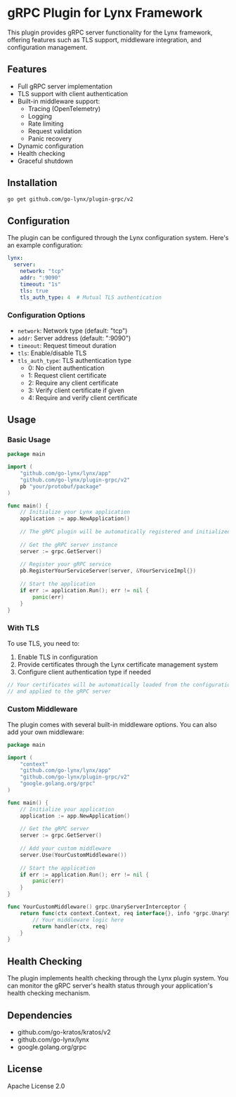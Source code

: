 # gRPC Plugin for Lynx Framework

This plugin provides gRPC server functionality for the Lynx framework, offering features such as TLS support, middleware integration, and configuration management.

## Features

- Full gRPC server implementation
- TLS support with client authentication
- Built-in middleware support:
  - Tracing (OpenTelemetry)
  - Logging
  - Rate limiting
  - Request validation
  - Panic recovery
- Dynamic configuration
- Health checking
- Graceful shutdown

## Installation

```bash
go get github.com/go-lynx/plugin-grpc/v2
```

## Configuration

The plugin can be configured through the Lynx configuration system. Here's an example configuration:

```yaml
lynx:
  server:
    network: "tcp"
    addr: ":9090"
    timeout: "1s"
    tls: true
    tls_auth_type: 4  # Mutual TLS authentication
```

### Configuration Options

- `network`: Network type (default: "tcp")
- `addr`: Server address (default: ":9090")
- `timeout`: Request timeout duration
- `tls`: Enable/disable TLS
- `tls_auth_type`: TLS authentication type
  - 0: No client authentication
  - 1: Request client certificate
  - 2: Require any client certificate
  - 3: Verify client certificate if given
  - 4: Require and verify client certificate

## Usage

### Basic Usage

```go
package main

import (
    "github.com/go-lynx/lynx/app"
    "github.com/go-lynx/plugin-grpc/v2"
    pb "your/protobuf/package"
)

func main() {
    // Initialize your Lynx application
    application := app.NewApplication()
    
    // The gRPC plugin will be automatically registered and initialized
    
    // Get the gRPC server instance
    server := grpc.GetServer()
    
    // Register your gRPC service
    pb.RegisterYourServiceServer(server, &YourServiceImpl{})
    
    // Start the application
    if err := application.Run(); err != nil {
        panic(err)
    }
}
```

### With TLS

To use TLS, you need to:

1. Enable TLS in configuration
2. Provide certificates through the Lynx certificate management system
3. Configure client authentication type if needed

```go
// Your certificates will be automatically loaded from the configuration
// and applied to the gRPC server
```

### Custom Middleware

The plugin comes with several built-in middleware options. You can also add your own middleware:

```go
package main

import (
    "context"
    "github.com/go-lynx/lynx/app"
    "github.com/go-lynx/plugin-grpc/v2"
    "google.golang.org/grpc"
)

func main() {
    // Initialize your application
    application := app.NewApplication()
    
    // Get the gRPC server
    server := grpc.GetServer()
    
    // Add your custom middleware
    server.Use(YourCustomMiddleware())
    
    // Start the application
    if err := application.Run(); err != nil {
        panic(err)
    }
}

func YourCustomMiddleware() grpc.UnaryServerInterceptor {
    return func(ctx context.Context, req interface{}, info *grpc.UnaryServerInfo, handler grpc.UnaryHandler) (interface{}, error) {
        // Your middleware logic here
        return handler(ctx, req)
    }
}
```

## Health Checking

The plugin implements health checking through the Lynx plugin system. You can monitor the gRPC server's health status through your application's health checking mechanism.

## Dependencies

- github.com/go-kratos/kratos/v2
- github.com/go-lynx/lynx
- google.golang.org/grpc

## License

Apache License 2.0

